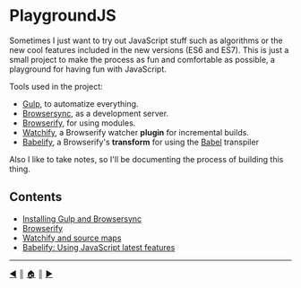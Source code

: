# PlaygroundJS
Sometimes I just want to try out JavaScript stuff such as algorithms or the new cool features included in the new versions (ES6 and ES7). This is just a small project to make the process as fun and comfortable as possible, a playground for having fun with JavaScript.

Tools used in the project:

* [Gulp][1], to automatize everything.
* [Browsersync][2], as a development server.
* [Browserify][3], for using modules.
* [Watchify][4], a Browserify watcher **plugin** for incremental builds.
* [Babelify][5], a Browserify's **transform** for using the [Babel][6] transpiler

Also I like to take notes, so I'll be documenting the process of building this thing.

## Contents

* [Installing Gulp and Browsersync][c1]
* [Browserify][c2]
* [Watchify and source maps][c3]
* [Babelify: Using JavaScript latest features][c4]

---
[:arrow_backward:][back] ║ [:house:][home] ║ [:arrow_forward:][next]

<!-- navigation -->
[home]: ../README.md
[back]: ../README.md
[next]: README/gulp.md


<!-- links -->
[1]: http://gulpjs.com/
[2]: https://www.browsersync.io/
[3]: http://browserify.org/
[4]: https://github.com/substack/watchify
[5]: https://github.com/babel/babelify
[6]: https://babeljs.io

<!-- contents -->
[c1]: README/gulp.md
[c2]: README/browserify.md
[c3]: README/watchify.md
[c4]: README/babelify.md
